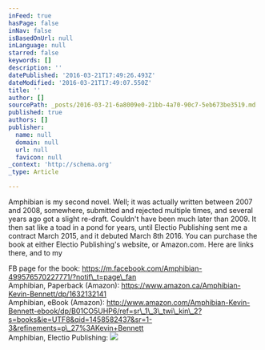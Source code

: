 ```yaml
---
inFeed: true
hasPage: false
inNav: false
isBasedOnUrl: null
inLanguage: null
starred: false
keywords: []
description: ''
datePublished: '2016-03-21T17:49:26.493Z'
dateModified: '2016-03-21T17:49:07.550Z'
title: ''
author: []
sourcePath: _posts/2016-03-21-6a8009e0-21bb-4a70-90c7-5eb673be3519.md
published: true
authors: []
publisher:
  name: null
  domain: null
  url: null
  favicon: null
_context: 'http://schema.org'
_type: Article

---
```

Amphibian is my second novel. Well; it was actually written between 2007 and 2008, somewhere, submitted and rejected multiple times, and several years ago got a slight re-draft. Couldn't have been much later than 2009\. It then sat like a toad in a pond for years, until Electio Publishing sent me a contract March 2015, and it debuted March 8th 2016\. You can purchase the book at either Electio Publishing's website, or Amazon.com. Here are links there, and to my 

FB page for the book: https://m.facebook.com/Amphibian-499576570227771/?notif\_t=page\_fan  
Amphibian, Paperback (Amazon): https://www.amazon.ca/Amphibian-Kevin-Bennett/dp/1632132141  
Amphibian, eBook (Amazon): http://www.amazon.com/Amphibian-Kevin-Bennett-ebook/dp/B01CO5UHP6/ref=sr\_1\_3\_twi\_kin\_2?s=books&ie=UTF8&qid=1458582437&sr=1-3&refinements=p\_27%3AKevin+Bennett  
Amphibian, Electio Publishing: ![](https://the-grid-user-content.s3-us-west-2.amazonaws.com/50132665-dc8a-4029-94f5-b71f49a37e6f.jpg)